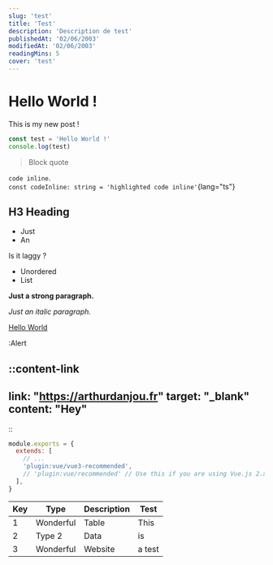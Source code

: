 ```yaml
---
slug: 'test'
title: 'Test'
description: 'Description de test'
publishedAt: '02/06/2003'
modifiedAt: '02/06/2003'
readingMins: 5
cover: 'test'
---
```


# Hello World !

This is my new post !

```ts
const test = 'Hello World !'
console.log(test)
```

> Block quote

`code inline`.  
`const codeInline: string = 'highlighted code inline'`{lang="ts"}

## H3 Heading

- Just
- An

Is it laggy ?

- Unordered
- List

**Just a strong paragraph.**

_Just an italic paragraph._

[Hello World](https://google.com)

:Alert

::content-link
---
link: "https://arthurdanjou.fr"
target: "_blank"
content: "Hey"
---
::

```js [.eslintrc.js]
module.exports = {
  extends: [
    // ...
    'plugin:vue/vue3-recommended',
    // 'plugin:vue/recommended' // Use this if you are using Vue.js 2.x.
  ],
}
```

| Key | Type      | Description | Test   |
|-----|-----------|-------------|--------|
| 1   | Wonderful | Table       | This   |
| 2   | Type 2    | Data        | is     |
| 3   | Wonderful | Website     | a test |
